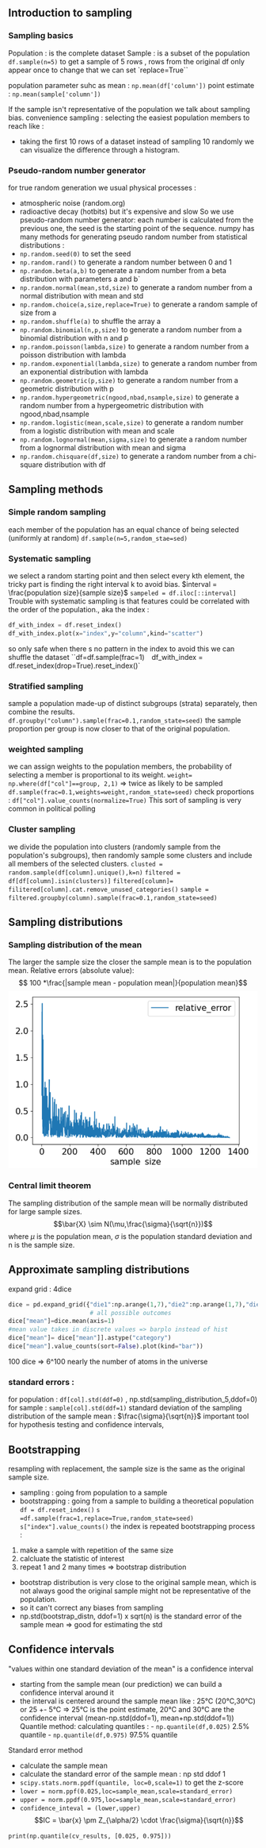 ## Introduction to sampling
### Sampling basics
Population  : is the complete dataset
Sample      : is a subset of the population
`df.sample(n=5)` to get a sample of 5 rows , rows from the original df only appear once to change that we can set `replace=True``

population parameter suhc as mean : `np.mean(df['column'])`
point estimate : `np.mean(sample['column'])`

If the sample isn't representative of the population we talk about sampling bias.
convenience sampling : selecting the easiest population members to reach like : 
- taking the first 10 rows of a dataset instead of sampling 10 randomly we can visualize the difference through a histogram. 
### Pseudo-random number generator
for true random generation we usual physical processes :
- atmospheric noise (random.org)
- radioactive decay (hotbits)
but it's expensive and slow
So we use pseudo-random number generator: each number is calculated from the previous one, the seed is the starting point of the sequence.
numpy has many methods for generating pseudo random number from statistical distributions : 
- `np.random.seed(0)` to set the seed
- `np.random.rand()` to generate a random number between 0 and 1
- `np.random.beta(a,b)` to generate a random number from a beta distribution with parameters a and b`
- `np.random.normal(mean,std,size)` to generate a random number from a normal distribution with mean and std
- `np.random.choice(a,size,replace=True)` to generate a random sample of size from a
- `np.random.shuffle(a)` to shuffle the array a
- `np.random.binomial(n,p,size)` to generate a random number from a binomial distribution with n and p
- `np.random.poisson(lambda,size)` to generate a random number from a poisson distribution with lambda
- `np.random.exponential(lambda,size)` to generate a random number from an exponential distribution with lambda
- `np.random.geometric(p,size)` to generate a random number from a geometric distribution with p
- `np.random.hypergeometric(ngood,nbad,nsample,size)` to generate a random number from a hypergeometric distribution with ngood,nbad,nsample
- `np.random.logistic(mean,scale,size)` to generate a random number from a logistic distribution with mean and scale
- `np.random.lognormal(mean,sigma,size)` to generate a random number from a lognormal distribution with mean and sigma
- `np.random.chisquare(df,size)` to generate a random number from a chi-square distribution with df

## Sampling methods
### Simple random sampling
each member of the population has an equal chance of being selected (uniformly at random) `df.sample(n=5,random_stae=sed)`
### Systematic sampling
we select a random starting point and then select every kth element, the tricky part is finding the right interval k to avoid bias.
$interval = \frac{population size}{sample size}$
`sampeled = df.iloc[::interval]`
Trouble with systematic sampling is that features could be correlated with the order of the population., aka the index :
```python
df_with_index = df.reset_index()
df_with_index.plot(x="index",y="column",kind="scatter")
```
so only safe when there s no pattern in the index
to avoid this we can shuffle the dataset
``df=df.sample(frac=1)` 
`df_with_index = df.reset_index(drop=True).reset_index()`
### Stratified sampling
sample a population made-up of distinct subgroups (strata) separately, then combine the results.
`df.groupby("column").sample(frac=0.1,random_state=seed)` the sample proportion per group is now closer to that of the original population.
### weighted sampling
we can assign weights to the population members, the probability of selecting a member is proportional to its weight.
`weight= np.where(df["col"]==group, 2,1)` => twice as likely to be sampled
`df.sample(frac=0.1,weights=weight,random_state=seed)`
check proportions : 
`df["col"].value_counts(normalize=True)`
This sort of sampling is very common in political polling
### Cluster sampling
we divide the population into clusters (randomly sample from the population's subgroups), then randomly sample some clusters and include all members of the selected clusters.
`clusted = random.sample(df[column].unique(),k=n)`
`filtered = df[df[column].isin(clusters)]`
	`filtered[column]= filitered[column].cat.remove_unused_categories()`
`sample = filtered.groupby(column).sample(frac=0.1,random_state=seed)`


## Sampling distributions 
### Sampling distribution of the mean
The larger the sample size the closer the sample mean is to the population mean.
Relative errors (absolute value):
$$ 100 *\frac{|sample mean - population mean|}{population mean}$$
![](../../Pasted%20image%2020241130134548.png)
### Central limit theorem
The sampling distribution of the sample mean will be normally distributed for large sample sizes.
$$\bar{X} \sim N(\mu,\frac{\sigma}{\sqrt{n}})$$
where $\mu$ is the population mean, $\sigma$ is the population standard deviation and n is the sample size.

## Approximate sampling distributions
expand grid : 4dice
```python
dice = pd.expand_grid({"die1":np.arange(1,7),"die2":np.arange(1,7),"die3":np.arange(1,7),"die4":np.arange(1,7)})
					   # all possible outcomes
dice["mean"]=dice.mean(axis=1)
#mean value takes in discrete values => barplo instead of hist
dice["mean"]= dice["mean"]].astype("category")
dice["mean"].value_counts(sort=False).plot(kind="bar"))
```
100 dice => 6^100 nearly the number of atoms in the universe

### standard errors :
for population : `df[col].std(ddf=0)` , np.std(sampling_distribution_5,ddof=0)
for sample : `sample[col].std(ddf=1)`
standard deviation of the sampling distribution of the sample mean : $\frac{\sigma}{\sqrt{n}}$
	important tool for hypothesis testing and confidence intervals, 

## Bootstrapping
resampling with replacement, the sample size is the same as the original sample size.
- sampling : going from population to a sample
- bootstrapping : going from a sample to building  a theoretical population
`df = df.reset_index()`
`s =df.sample(frac=1,replace=True,random_state=seed)`
`s["index"].value_counts()` the index is repeated 
bootstrapping process :
1. make a sample with repetition of the same size
2. calcluate the statistic of interest
3. repeat 1 and 2 many times
=> bootstrap distribution
- bootstrap distribution is very close to the original sample mean, which is not always good the original sample might not be representative of the population.
- so it can't correct any biases from sampling
- np.std(bootstrap_distn, ddof=1) x sqrt(n) is the standard error of the sample mean => good for estimating the std 



## Confidence intervals
"values within one standard deviation of the mean" is a confidence interval
- starting from the sample mean (our prediction) we can build a confidence interval around it
- the interval is centered around the sample mean
like : 25°C (20°C,30°C) or 25 +- 5°C => 25°C is the point estimate, 20°C and 30°C are the confidence interval
	(mean-np.std(ddof=1), mean+np.std(ddof=1)) 
Quantile method: 
	calculating quantiles : 
		- `np.quantile(df,0.025)` 2.5% quantile
		- `np.quantile(df,0.975)` 97.5% quantile
		
Standard error method

- calculate the sample mean 
- calculate the standard error of the sample mean : np std ddof 1
- `scipy.stats.norm.ppdf(quantile, loc=0,scale=1)` to get the z-score
- `lower = norm.ppf(0.025,loc=sample_mean,scale=standard_error)`
- `upper = norm.ppdf(0.975,loc=sample_mean,scale=standard_error)`
- `confidence_inteval = (lower,upper)`
$$IC = \bar{x} \pm Z_{\alpha/2} \cdot \frac{\sigma}{\sqrt{n}}$$

`print(np.quantile(cv_results, [0.025, 0.975]))`